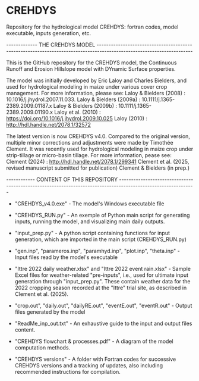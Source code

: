 # CREHDYS
Repository for the hydrological model CREHDYS: fortran codes, model executable, inputs generation, etc.

------------- THE CREHDYS MODEL ----------------------------------------------------------------------------------------------------------------------

This is the GitHub repository for the CREHDYS model, the Continuous Runoff and Erosion Hillslope model with DYnamic Surface properties.

The model was initially developed by Eric Laloy and Charles Bielders, and used for hydrological modeling in maize under various cover crop management. For more information, please see:
	Laloy & Bielders (2008) : 10.1016/j.jhydrol.2007.11.033.
	Laloy & Bielders (2009a) : 10.1111/j.1365-2389.2009.01187.x
	Laloy & Bielders (2009b) : 10.1111/j.1365-2389.2009.01190.x
	Laloy et al. (2010) : https://doi.org/10.1016/j.jhydrol.2009.10.025
	Laloy (2010) : http://hdl.handle.net/2078.1/32572

The latest version is now CREHDYS v4.0. Compared to the original version, multiple minor corrections and adjustments were made by Timothée Clement. It was recently used for hydrological modeling in maize crop under strip-tillage or micro-basin tillage. For more information, pease see:
	Clement (2024) : http://hdl.handle.net/2078.1/299341
	Clement et al. (2025, revised manuscript submitted for publication)
	Clement & Bielders (in prep.)


------------ CONTENT OF THIS REPOSITORY --------------------------------------------------------------------------------------------------------------

- "CREHDYS_v4.0.exe" - The model's Windows executable file

- "CREHDYS_RUN.py" - An exemple of Python main script for generating inputs, running the model, and visualizing main daily outputs.

- "input_prep.py" - A python script containing functions for input generation, which are imported in the main script (CREHDYS_RUN.py)

- "gen.inp", "parameros.inp", "paramhyd.inp", "plot.inp", "theta.inp" - Input files read by the model's executable

- "Ittre 2022 daily weather.xlsx" and "Ittre 2022 event rain.xlsx" - Sample Excel files for weather-related "pre-inputs", i.e., used for ultimate input generation through "input_prep.py". These contain weather data for the 2022 cropping season recorded at the "Ittre" trial site, as described in Clement et al. (2025).

- "crop.out", "daily.out", "dailyRE.out", "eventE.out", "eventR.out" - Output files generated by the model

- "ReadMe_inp_out.txt" - An exhaustive guide to the input and output files content.

- "CREHDYS flowchart & processes.pdf" - A diagram of the model computation methods.

- "CREHDYS versions" - A folder with Fortran codes for successive CREHDYS versions and a tracking of updates, also including recommended instructions for compilation.

